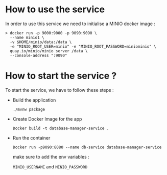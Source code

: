 # How to use the service 
In order to use this service we need to initialise a MINIO docker image :
```
> docker run -p 9000:9000 -p 9090:9090 \
  --name minio1 \
  -v $HOME/minio/data:/data \
  -e "MINIO_ROOT_USER=minio" -e "MINIO_ROOT_PASSWORD=miniominio" \
  quay.io/minio/minio server /data \
  --console-address ":9090"
```

# How to start the service ?
To start the service, we have to follow these steps :
- Build the application
    ```
  ./mvnw package
    ```
- Create Docker Image for the app
    ```
  Docker build -t database-manager-service .
    ```
- Run the container
    ```
  Docker run -p9090:8080 --name db-service database-manager-service
    ```
  make sure to add the env variables :

  `MINIO_USERNAME` and `MINIO_PASSWORD`

